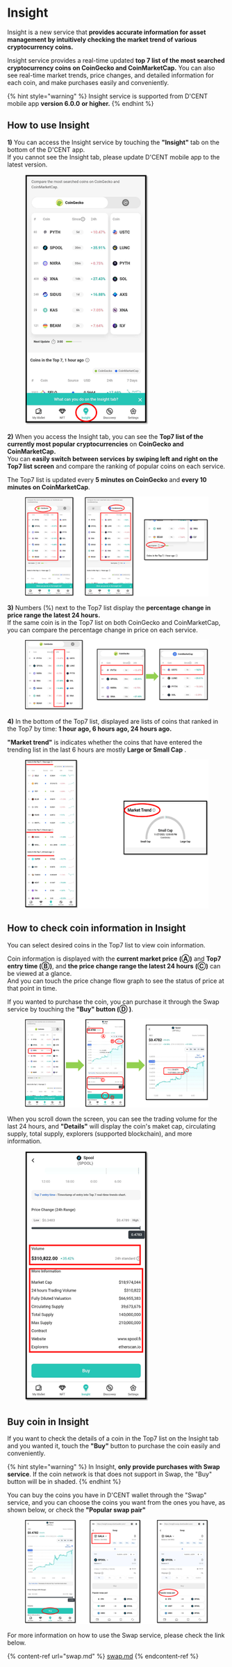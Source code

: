 # Insight

Insight is a new service that **provides accurate information for asset management by intuitively checking the market trend of various cryptocurrency coins.**

Insight service provides a real-time updated **top 7 list of the most searched cryptocurrency coins on CoinGecko and CoinMarketCap.** You can also see real-time market trends, price changes, and detailed information for each coin, and make purchases easily and conveniently.

{% hint style="warning" %}
Insight service is supported from D'CENT mobile app **version 6.0.0** **or higher.**
{% endhint %}

## How to use Insight

**1)** You can access the Insight service by touching the **"Insight"** tab on the bottom of the D'CENT app.\
If you cannot see the Insight tab, please update D'CENT mobile app to the latest version.

<div align="left">

<figure><img src="../.gitbook/assets/insight-eng1.png" alt="" width="287"><figcaption></figcaption></figure>

</div>

**2)** When you access the Insight tab, you can see the **Top7 list of the currently most popular cryptocurrencies** on **CoinGecko and CoinMarketCap.**\
You can **easily switch between services by swiping left and right on the Top7 list screen** and compare the ranking of popular coins on each service.

The Top7 list is updated every **5 minutes on CoinGecko** and **every 10 minutes on CoinMarketCap**.

<figure><img src="../.gitbook/assets/insight-eng2.png" alt=""><figcaption></figcaption></figure>

**3)** Numbers (%) next to the Top7 list display the **percentage change in price range the latest 24 hours.**\
If the same coin is in the Top7 list on both CoinGecko and CoinMarketCap, you can compare the percentage change in price on each service.

<figure><img src="../.gitbook/assets/insight-eng3.png" alt=""><figcaption></figcaption></figure>

**4)** In the bottom of the Top7 list, displayed are lists of coins that ranked in the Top7 by time: **1 hour ago, 6 hours ago, 24 hours ago.**

**"Market trend"** is indicates whether the coins that have entered the trending list in the last 6 hours are mostly **Large or Small Cap** .

<figure><img src="../.gitbook/assets/insight-eng4.png" alt=""><figcaption></figcaption></figure>

## How to check coin information in Insight

You can select desired coins in the Top7 list to view coin information.

Coin information is displayed with the **current market price** **(Ⓐ)** and **Top7 entry time (Ⓑ)**, and **the price change range the latest 24 hours** **(Ⓒ)** can be viewed at a glance.\
And you can touch the price change flow graph to see the status of price at that point in time.

If you wanted to purchase the coin, you can purchase it through the Swap service by touching the **"Buy" button (Ⓓ )**.

<figure><img src="../.gitbook/assets/insight-eng6.png" alt=""><figcaption></figcaption></figure>

When you scroll down the screen, you can see the trading volume for the last 24 hours, and **"Details"** will display the coin's maket cap, circulating supply, total supply, explorers (supported blockchain), and more information.

<div align="left">

<figure><img src="../.gitbook/assets/insight-eng7.png" alt="" width="287"><figcaption></figcaption></figure>

</div>

## Buy coin in Insight

If you want to check the details of a coin in the Top7 list on the Insight tab and you wanted it, touch the **"Buy"** button to purchase the coin easily and conveniently.

{% hint style="warning" %}
In Insight, **only provide purchases with Swap service**. If the coin network is that does not support in Swap, the "Buy" button will be in shaded.
{% endhint %}

You can buy the coins you have in D'CENT wallet through the "Swap" service, and you can choose the coins you want from the ones you have, as shown below, or check the **"Popular swap pair"**

<figure><img src="../.gitbook/assets/insight-eng8.png" alt=""><figcaption></figcaption></figure>

For more information on how to use the Swap service, please check the link below.

{% content-ref url="swap.md" %}
[swap.md](swap.md)
{% endcontent-ref %}
